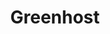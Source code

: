 ---
facebook: https://facebook.com/greenhost
logohandle: greenhostnet
sort: greenhost
title: Greenhost
twitter: https://x.com/greenhost
website: https://greenhost.net/
---